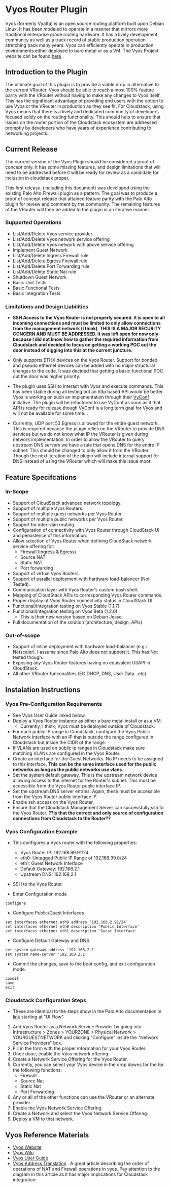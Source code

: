 # Vyos Router Plugin

Vyos (formerly Vyatta) is an open source routing platform built upon Debian Linux.
It has been modeled to operate in a manner that mirrors more traditional enterprise
grade routing hardware. It has a lively development community as well as a track
record of stable production operation stretching back many years. Vyos can
efficiently operate in production environments either deployed to bare metal or
as a VM.
  The Vyos Project website can be found [here](https://vyos.io/ "https://vyos.io/") .


## Introduction to the Plugin

The ultimate goal of this plugin is to provide a viable drop in alternative to the
current VRouter. Vyos should be able to reach almost 100% feature parity with the
VRouter without having to make any changes to Vyos itself. This has the significant
advantage of providing end users with the option to use Vyos or the VRouter in
production as they see fit. For Cloudstack, using Vyos means that there is a
lively and dedicated community of developers focused solely on the routing
functionality. This should help to ensure that issues on the router portion of the
Cloudstack ecosystem are addressed promptly by developers who have years of experience
contributing to networking projects.

## Current Release

The current version of the Vyos Plugin should be considered a proof of concept only.
It has some missing features, and design limitations that will need to be
addressed before it will be ready for review as a candidate for inclusion in cloudstack
proper.

This first release, (including this document) was developed using the existing Palo Alto Firewall plugin
as a pattern. The goal was to produce a proof of concept release that attained feature parity with the Palo
Alto plugin for review and comment by the community. The remaining features of the VRouter will then be
added to the plugin in an iterative manner.

### Supported Operations

  * List/Add/Delete Vyos service provider
  * List/Add/Delete Vyos network service offering
  * List/Add/Delete Vyos network with above service offering
  * Implement Guest Network
  * List/Add/Delete Ingress Firewall rule
  * List/Add/Delete Egress Firewall rule
  * List/Add/Delete Port Forwarding rule
  * List/Add/Delete Static Nat rule
  * Shutdown Guest Network
  * Basic Unit Tests
  * Basic Functional Tests
  * Basic Integration Tests

### Limitations and Design Liabilities

  * **SSH Access to the Vyos Router is not properly secured. It is open to all incoming
    connections and must be limited to only allow connections from the management network
    (I think). THIS IS A MAJOR SECURITY CONCERN AND MUST BE ADDRESSED. It was left open
    for now only because I did not know how to gather the required information from
    Cloudstack and decided to focus on getting a working POC out the door instead of
    digging into this at the current juncture.**
  
  * Only supports ETHX devices on the Vyos Router. Support for bonded and pseudo
    ethernet devices can be added with no major structural changes to the code.
    It was decided that getting a basic functional POC out the door was higher
    priority.

  * The plugin uses SSH to interact with Vyos and execute commands. This has been
    stable during all testing but an http based API would be better. Vyos is
    working on such an implementation through their [VyConf](https://wiki.vyos.net/wiki/Vyconf "Vyconf")
    initiative. The plugin will be refactored to use VyConf as soon as it that
    API is ready for release though VyConf is a long term goal for Vyos and will not be available for some time. .

  * Currently, UDP port 53 Egress is allowed for the entire guest network. This is required because the plugin relies
    on the VRouter to provide DNS services but we do not know what IP the VRouter is given during network implementation.
    In order to allow the VRouter to query upstream DNS servers we have a rule that opens DNS for the entire IP subnet.
    This should be changed to only allow it from the VRouter. Though the next iteration of the plugin will include internal support
    for DNS instead of using the VRouter which will make this issue moot.

## Feature Specifcations

### In-Scope

  * Support of CloudStack advanced network topology.
  * Support of multiple Vyos Routers.
  * Support of multiple guest networks per Vyos Router.
  * Support of multiple public networks per Vyos Router.
  * Support for inter-vlan routing.
  * Configuration of connectivity with Vyos Router through CloudStack UI and persistence of this information.
  * Allow selection of Vyos Router when defining CloudStack network service offering for:
    * Firewall (Ingress & Egress)
    * Source NAT
    * Static NAT
    * Port forwarding
  * Support of virtual Vyos Routers.
  * Support of parallel deployment with hardware load-balancer (Not Tested).
  * Communication layer with Vyos Router's custom bash shell.
  * Mapping of CloudStack APIs to corresponding Vyos Router commands.
  * Proper display of Vyos Router connectivity status in CloudStack UI.
  * Functional/Integration testing on Vyos Stable (1.1.7)
  * Functional/Integration testing on Vyos Beta (1.2.0)
    * This is their new version based on Debian Jesse.
  * Full documentation of the solution (architecture, design, APIs)

### Out-of-scope

  * Support of inline deployment with hardware load-balancer (e.g.: Netscaler). I assume since Palo Alto does not support it. 
   This has Not tested though.
  * Exposing any Vyos Router features having no equivalent UI/API in CloudStack.
  * All other VRouter funconalities (EG DHCP, DNS, User Data...etc).

## Instalation Instructions

### Vyos Pre-Configuration Requirements

  * See Vyos User Guide linked below.
  * Deploy a Vyos Router instance as either a bare metal install or as a VM.
    * Currently, I think, Vyos must be deployed outside of Cloudstack.
  * For each public IP range in Cloudstack, configure the Vyos Public Network
    Interface with an IP that is outside the range configured in Cloudstack but
    inside the CIDR of the range.
  * If VLANs are used on public ip ranges in Cloudstack make sure matching VLANs
    are configured in the Vyos Router.
  * Create an interface for the Guest Networks. No IP needs to be assigned to this
    Interface. **This can be the same interface used for the public networks as long as the public networks use vlans**. 
  * Set the system default gateway. This is the upstream network device allowing
    access to the internet for the Router's subnet. This must be accessible from
    the Vyos Router public interface IP.
  * Set the upstream DNS server entries. Again, these must be accessible from the Vyos
    Router public interface IP.
  * Enable ssh access on the Vyos Router.
  * Ensure that the Cloudstack Management Server can successfully ssh to the
    Vyos Router. **??Is that the correct and only source of configuration connections
    from Cloudstack to the Router??**

### Vyos Configuration Example
  * This configures a Vyos router with the following properties:
    * Vyos Router IP: 192.168.99.91/24
    * eth0: Untagged Public IP Range of 192.168.99.0/24
    * eth1: Guest Network Interface
    * Default Gateway: 192.168.2.1
    * Upstream DNS: 192.168.2.1

* SSH to the Vyos Router.
* Enter Configuration mode
```
configure
```
* Configure Public/Guest Interfaces
```
set interfaces ethernet eth0 address '192.168.2.91/24'
set interfaces ethernet eth0 description 'Public Interface'
set interfaces ethernet eth1 description 'Guest Interface'
```
* Configure Default Gateway and DNS
```
set system gateway-address '192.168.2.1'
set system name-server '192.168.2.1'
```
* Commit the changes, save to the boot config, and exit configuration mode.
```
commit
save
exit
```

### Cloudstack Configuration Steps
  * These are identical to the steps show in the Palo Alto documentation in [link](https://cwiki.apache.org/confluence/display/CLOUDSTACK/Palo+Alto+Firewall+Integration "Confluence")
  starting at "UI Flow"
1. Add Vyos Router as a Network Service Provider by going into Infrastructure > Zones > YOURZONE > Physical Network > YOURGUESTNETWORK
  and clicking "Configure" inside the "Network Service Providers" box.
1. Fill in the form with the proper information for your Vyos Router.
1. Once done, enable the Vyos network offering.
1. Create a Network Service Offering for the Vyos Router.
1. Currently, you can select your Vyos device in the drop downs for the for the following functions:
      * Firewall
      * Source Nat
      * Static Nat
      * Port Forwarding
1. Any or all of the other functions can use the VRouter or an alternate provider.
1. Enable the Vyos Network Service Offering.
1. Create a Network and select the Vyos Network Service Offering.
1. Deploy a VM to that network.

## Vyos Reference Materials
* [Vyos Website](https://vios.io "Vyos Website")
* [Vyos Wiki](https://wiki.vyos.net/wiki/Main_Page "Vyos Wiki")
* [Vyos User Guide](https://wiki.vyos.net/wiki/User_Guide "Vyos User Guide")
* [Vyos Address Translation](http://onebadpixel.com/blog/2014/01/22/part-5-nat-translation "Vyos NAT/Firewall") .
  A great article describing the order of operations of NAT and Firewall operations in vyos.
  Pay attention to the diagram in this article as it has major implications for Cloudstack integration:
